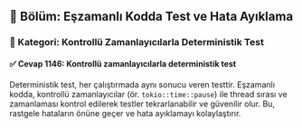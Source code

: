 ## 📘 Bölüm: Eşzamanlı Kodda Test ve Hata Ayıklama  
### 🔹 Kategori: Kontrollü Zamanlayıcılarla Deterministik Test  
#### ✅ Cevap 1146: Kontrollü zamanlayıcılarla deterministik test

Deterministik test, her çalıştırmada aynı sonucu veren testtir. Eşzamanlı kodda, kontrollü zamanlayıcılar (ör. `tokio::time::pause`) ile thread sırası ve zamanlaması kontrol edilerek testler tekrarlanabilir ve güvenilir olur. Bu, rastgele hataların önüne geçer ve hata ayıklamayı kolaylaştırır.
